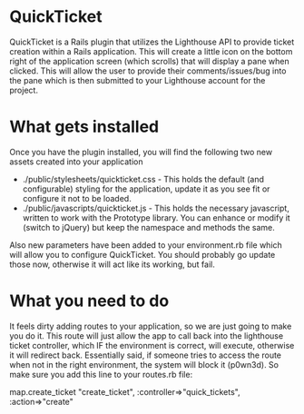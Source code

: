 QuickTicket
===========

QuickTicket is a Rails plugin that utilizes the Lighthouse API to provide ticket creation within a Rails application. This will create a little icon on the bottom right of the application screen (which scrolls) that will display a pane when clicked. This will allow the user to provide their comments/issues/bug into  the pane which is then submitted to your Lighthouse account for the project.

What gets installed
===================

Once you have the plugin installed, you will find the following two new assets created into your application

* ./public/stylesheets/quickticket.css - This holds the default (and configurable) styling for the application, update it as you see fit or configure it not to be loaded.
* ./public/javascripts/quickticket.js  - This holds the necessary javascript, written to work with the Prototype library. You can enhance or modify it (switch to jQuery) but keep the namespace and methods the same.

Also new parameters have been added to your environment.rb file which will allow you to configure QuickTicket. You should probably go update those now, otherwise it will act like its working, but fail.

What you need to do
===================

It feels dirty adding routes to your application, so we are just going to make you do it. This route will just allow the app to call back into the lighthouse ticket controller, which IF the environment is correct, will execute, otherwise it will redirect back. Essentially said, if someone tries to access the route when not in the right environment, the system will block it (p0wn3d). So make sure you add this line to your routes.rb file:

map.create\_ticket "create\_ticket", :controller=>"quick_tickets", :action=>"create"